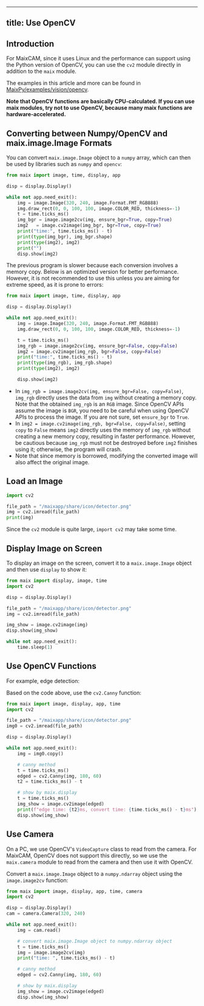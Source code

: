 
---
title: Use OpenCV
---

## Introduction

For MaixCAM, since it uses Linux and the performance can support using the Python version of OpenCV, you can use the `cv2` module directly in addition to the `maix` module.

The examples in this article and more can be found in [MaixPy/examples/vision/opencv](https://github.com/sipeed/MaixPy/tree/main/examples/vision/opencv).

**Note that OpenCV functions are basically CPU-calculated. If you can use maix modules, try not to use OpenCV, because many maix functions are hardware-accelerated.**

## Converting between Numpy/OpenCV and maix.image.Image Formats

You can convert `maix.image.Image` object to a `numpy` array, which can then be used by libraries such as `numpy` and `opencv`:

```python
from maix import image, time, display, app

disp = display.Display()

while not app.need_exit():
    img = image.Image(320, 240, image.Format.FMT_RGB888)
    img.draw_rect(0, 0, 100, 100, image.COLOR_RED, thickness=-1)
    t = time.ticks_ms()
    img_bgr = image.image2cv(img, ensure_bgr=True, copy=True)
    img2   = image.cv2image(img_bgr, bgr=True, copy=True)
    print("time:", time.ticks_ms() - t)
    print(type(img_bgr), img_bgr.shape)
    print(type(img2), img2)
    print("")
    disp.show(img2)
```

The previous program is slower because each conversion involves a memory copy. Below is an optimized version for better performance. However, it is not recommended to use this unless you are aiming for extreme speed, as it is prone to errors:

```python
from maix import image, time, display, app

disp = display.Display()

while not app.need_exit():
    img = image.Image(320, 240, image.Format.FMT_RGB888)
    img.draw_rect(0, 0, 100, 100, image.COLOR_RED, thickness=-1)

    t = time.ticks_ms()
    img_rgb = image.image2cv(img, ensure_bgr=False, copy=False)
    img2 = image.cv2image(img_rgb, bgr=False, copy=False)
    print("time:", time.ticks_ms() - t)
    print(type(img_rgb), img_rgb.shape)
    print(type(img2), img2)

    disp.show(img2)
```

* In `img_rgb = image.image2cv(img, ensure_bgr=False, copy=False)`, `img_rgb` directly uses the data from `img` without creating a memory copy. Note that the obtained `img_rgb` is an `RGB` image. Since OpenCV APIs assume the image is `BGR`, you need to be careful when using OpenCV APIs to process the image. If you are not sure, set `ensure_bgr` to `True`.
* In `img2 = image.cv2image(img_rgb, bgr=False, copy=False)`, setting `copy` to `False` means `img2` directly uses the memory of `img_rgb` without creating a new memory copy, resulting in faster performance. However, be cautious because `img_rgb` must not be destroyed before `img2` finishes using it; otherwise, the program will crash.
* Note that since memory is borrowed, modifying the converted image will also affect the original image.


## Load an Image

```python
import cv2

file_path = "/maixapp/share/icon/detector.png"
img = cv2.imread(file_path)
print(img)
```

Since the `cv2` module is quite large, `import cv2` may take some time.

## Display Image on Screen

To display an image on the screen, convert it to a `maix.image.Image` object and then use `display` to show it:

```python
from maix import display, image, time
import cv2

disp = display.Display()

file_path = "/maixapp/share/icon/detector.png"
img = cv2.imread(file_path)

img_show = image.cv2image(img)
disp.show(img_show)

while not app.need_exit():
    time.sleep(1)
```

## Use OpenCV Functions

For example, edge detection:

Based on the code above, use the `cv2.Canny` function:

```python
from maix import image, display, app, time
import cv2

file_path = "/maixapp/share/icon/detector.png"
img0 = cv2.imread(file_path)

disp = display.Display()

while not app.need_exit():
    img = img0.copy()

    # canny method
    t = time.ticks_ms()
    edged = cv2.Canny(img, 180, 60)
    t2 = time.ticks_ms() - t

    # show by maix.display
    t = time.ticks_ms()
    img_show = image.cv2image(edged)
    print(f"edge time: {t2}ms, convert time: {time.ticks_ms() - t}ms")
    disp.show(img_show)
```

## Use Camera

On a PC, we use OpenCV's `VideoCapture` class to read from the camera. For MaixCAM, OpenCV does not support this directly, so we use the `maix.camera` module to read from the camera and then use it with OpenCV.

Convert a `maix.image.Image` object to a `numpy.ndarray` object using the `image.image2cv` function:

```python
from maix import image, display, app, time, camera
import cv2

disp = display.Display()
cam = camera.Camera(320, 240)

while not app.need_exit():
    img = cam.read()

    # convert maix.image.Image object to numpy.ndarray object
    t = time.ticks_ms()
    img = image.image2cv(img)
    print("time: ", time.ticks_ms() - t)

    # canny method
    edged = cv2.Canny(img, 180, 60)

    # show by maix.display
    img_show = image.cv2image(edged)
    disp.show(img_show)
```

